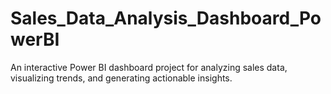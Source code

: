 # Sales_Data_Analysis_Dashboard_PowerBI
An interactive Power BI dashboard project for analyzing sales data, visualizing trends, and generating actionable insights.
